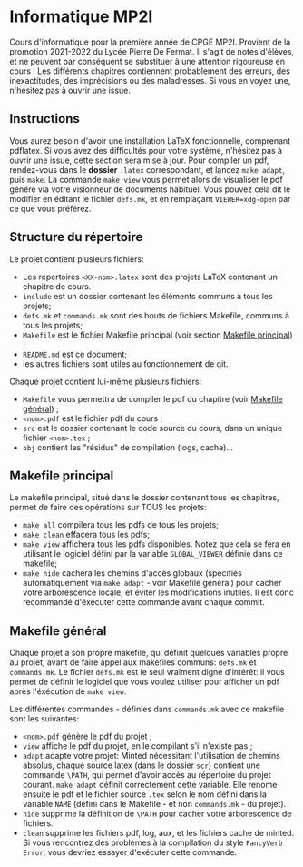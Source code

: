 # Informatique MP2I
Cours d'informatique pour la première année de CPGE MP2I. Provient de la promotion 2021-2022 du Lycée Pierre De Fermat.
Il s'agit de notes d'élèves, et ne peuvent par conséquent se substituer à une attention rigoureuse en cours !
Les différents chapitres contiennent probablement des erreurs, des inexactitudes, des imprécisions ou des maladresses. Si vous en voyez une, n'hésitez pas à ouvrir une issue.

## Instructions 
Vous aurez besoin d'avoir une installation LaTeX fonctionnelle, comprenant pdflatex.
Si vous avez des difficultés pour votre système, n'hésitez pas à ouvrir une issue, cette section sera mise à jour.
Pour compiler un pdf, rendez-vous dans le **dossier** `.latex` correspondant, et lancez `make adapt`, puis `make`.
La commande `make view` vous permet alors de visualiser le pdf généré via votre visionneur de documents habituel. Vous pouvez cela dit le modifier en éditant le fichier `defs.mk`, et en remplaçant `VIEWER=xdg-open` par ce que vous préférez.

## Structure du répertoire
Le projet contient plusieurs fichiers:

- Les répertoires `<XX-nom>.latex` sont des projets LaTeX contenant un chapitre de cours.
- `include` est un dossier contenant les éléments communs à tous les projets;
- `defs.mk` et `commands.mk` sont des bouts de fichiers Makefile, communs à tous les projets;
- `Makefile` est le fichier Makefile principal (voir section [Makefile principal](#makefile-principal)) ;
- `README.md` est ce document;
- les autres fichiers sont utiles au fonctionnement de git.

Chaque projet contient lui-même plusieurs fichiers:

- `Makefile` vous permettra de compiler le pdf du chapitre (voir [Makefile général](#makefile-général)) ;
- `<nom>.pdf` est le fichier pdf du cours ;
- `src` est le dossier contenant le code source du cours, dans un unique fichier `<nom>.tex` ;
- `obj` contient les "résidus" de compilation (logs, cache)...


## Makefile principal
Le makefile principal, situé dans le dossier contenant tous les chapitres, permet de faire des opérations sur TOUS les projets:

- `make all` compilera tous les pdfs de tous les projets;
- `make clean` effacera tous les pdfs;
- `make view` affichera tous les pdfs disponibles. Notez que cela se fera en utilisant le logiciel défini par la variable `GLOBAL_VIEWER` définie dans ce makefile;
- `make hide` cachera les chemins d'accès globaux (spécifiés automatiquement via `make adapt` - voir Makefile général) pour cacher votre arborescence locale, et éviter les modifications inutiles. Il est donc recommandé d'éxécuter cette commande avant chaque commit.

## Makefile général
Chaque projet a son propre makefile, qui définit quelques variables propre au projet, avant de faire appel aux makefiles communs: `defs.mk` et `commands.mk`. Le fichier `defs.mk` est le seul vraiment digne d'intérêt: il vous permet de définir le logiciel que vous voulez utiliser pour afficher un pdf après l'éxécution de `make view`.

Les différentes commandes - définies dans `commands.mk` avec ce makefile sont les suivantes:

- `<nom>.pdf` génère le pdf du projet ;
- `view` affiche le pdf du projet, en le compilant s'il n'existe pas ;
- `adapt` adapte votre projet: Minted nécessitant l'utilisation de chemins absolus, chaque source latex (dans le dossier `scr`) contient une commande `\PATH`, qui permet d'avoir accès au répertoire du projet courant. `make adapt` définit correctement cette variable. Elle renome ensuite le pdf et le fichier source `.tex` selon le nom défini dans la variable `NAME` (défini dans le Makefile - et non `commands.mk` - du projet).
- `hide` supprime la définition de `\PATH` pour cacher votre arborescence de fichiers.
- `clean` supprime les fichiers pdf, log, aux, et les fichiers cache de minted. Si vous rencontrez des problèmes à la compilation du style `FancyVerb Error`, vous devriez essayer d'exécuter cette commande.


